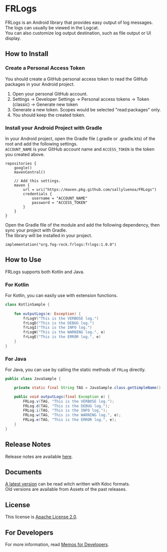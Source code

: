 # FRLogs

FRLogs is an Android library that provides easy output of log messages.  
The logs can usually be viewed in the Logcat.  
You can also customize log output destination, such as file output or UI display.

## How to Install

### Create a Personal Access Token

You should create a GitHub personal access token to read the GitHub packages in your Android project.

1. Open your personal GitHub account.
2. Settings -> Developer Settings -> Personal access tokens -> Token (classic) -> Generate new token
3. Generate a new token. Scopes would be selected "read:packages" only.
4. You should keep the created token.

### Install your Android Project with Gradle

In your Android project, open the Gradle file (.gradle or .gradle.kts) of the root and add the following settings.  
`ACCOUNT_NAME` is your GitHub account name and `ACCESS_TOKEN` is the token you created above.

```Gradle
repositories {
    google()
    mavenCentral()

    // Add this settings.
    maven {
        url = uri("https://maven.pkg.github.com/sallyluenoa/FRLogs")
        credentials {
            username = "ACCOUNT_NAME"
            password = "ACCESS_TOKEN"
        }
    }
}
```

Open the Gradle file of the module and add the following dependency, then sync your project with Gradle.  
The library will be installed in your project.

```Gradle
implementation("org.fog-rock.frlogs:frlogs:1.0.0")
```

## How to Use

FRLogs supports both Kotlin and Java.

### For Kotlin

For Kotlin, you can easily use with extension functions.

```kotlin
class KotlinSample {
    
    fun outputLogs(e: Exception) {
        frLogV("This is the VERBOSE log.")
        frLogD("This is the DEBUG log.")
        frLogI("This is the INFO log.")
        frLogW("This is the WARNING log.", e)
        frLogE("This is the ERROR log.", e)
    }
}
```

### For Java

For Java, you can use by calling the static methods of `FRLog` directly.

```java
public class JavaSample {

    private static final String TAG = JavaSample.class.getSimpleName();

    public void outputLogs(final Exception e) {
        FRLog.v(TAG, "This is the VERBOSE log.");
        FRLog.d(TAG, "This is the DEBUG log.");
        FRLog.i(TAG, "This is the INFO log.");
        FRLog.w(TAG, "This is the WARNING log.", e);
        FRLog.e(TAG, "This is the ERROR log.", e);
    }
}
```

## Release Notes

Release notes are available [here](./release-notes/README.md).

## Documents

[A latest version](./docs/index.html) can be read witch written with Kdoc formats.  
Old versions are available from Assets of the past releases.

## License

This license is [Apache License 2.0](./LICENSE.txt).

## For Developers

For more information, read [Memos for Developers](./developers.md).
